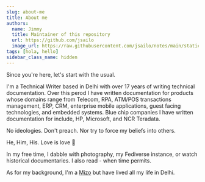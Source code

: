 ```yaml
---
slug: about-me
title: About me
authors:
  name: Jimmy
  title: Maintainer of this repository
  url: https://github.com/jsailo
  image_url: https://raw.githubusercontent.com/jsailo/notes/main/static/img/avatar.png
tags: [hola, hello]
sidebar_class_name: hidden
---
```


Since you're here, let's start with the usual. 

I'm a Technical Writer based in Delhi with over 17 years of writing technical documentation. Over this perod I have written documentation for products whose domains range from Telecom, RPA, ATM/POS transactions management, ERP, CRM, enterprise mobile applications, guest facing technologies, and embedded systems. Blue chip companies I have written documentation for include, HP, Microsoft, and NCR Teradata.

No ideologies. Don't preach. Nor try to force my beliefs into others. 

He, Him, His. Love is love 🌈

In my free time, I dabble with photography, my Fediverse instance, or watch historical documentaries. I also read - when time permits.

As for my background, I'm a [Mizo](https://en.wikipedia.org/wiki/Mizo_people) but have lived all my life in Delhi.